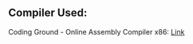 <h2> Compiler Used:</h2>
<p>Coding Ground - Online Assembly Compiler x86: <a href="https://www.tutorialspoint.com/compile_assembly_online.php">Link</a></p>
